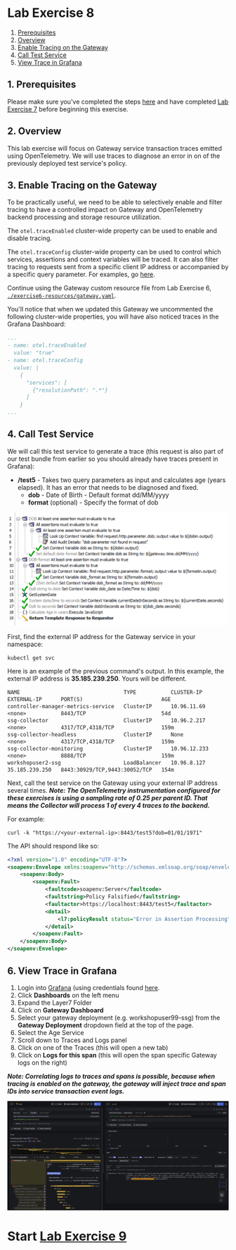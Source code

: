 
# Lab Exercise 8

1. [Prerequisites](#1-prerequisites)
2. [Overview](#2-overview)
3. [Enable Tracing on the Gateway](#3-enable-tracing-on-the-gateway)
1. [Call Test Service](#5-call-test-service)
1. [View Trace in Grafana](#6-view-trace-in-grafana)

## 1. Prerequisites

Please make sure you've completed the steps [here](./readme.md) and have completed [Lab Exercise 7](./lab-exercise7.md) before beginning this exercise.

## 2. Overview

This lab exercise will focus on Gateway service transaction traces emitted using OpenTelemetry. We will use traces to diagnose an error in on of the previously deployed test service's policy.

## 3. Enable Tracing on the Gateway

To be practically useful, we need to be able to selectively enable and filter tracing to have a controlled impact on Gateway and OpenTelemetry backend processing and storage resource utilization.

The `otel.traceEnabled` cluster-wide property can be used to enable and disable tracing.

The `otel.traceConfig` cluster-wide property can be used to control which services, assertions and context variables will be traced. It can also filter tracing to requests sent from a specific client IP address or accompanied by a specific query parameter. For examples, go [here](https://techdocs.broadcom.com/us/en/ca-enterprise-software/layer7-api-management/api-gateway/11-1/install-configure-upgrade/configuring-opentelemetry-for-the-gateway/sampling-and-filtering-for-opentelemetry.html#_453eefc6-b883-4185-b10e-d11a94fd0c3c).

Continue using the Gateway custom resource file from Lab Exercise 6, [`./exercise6-resources/gateway.yaml`](./exercise6-resources/gateway.yaml).


You'll notice that when we updated this Gateway we uncommented the following cluster-wide properties, you will have also noticed traces in the Grafana Dashboard:

```yaml
...
- name: otel.traceEnabled
  value: "true"
- name: otel.traceConfig
  value: |
    {
      "services": [
        {"resolutionPath": ".*"}
      ]
    }
...
```

## 4. Call Test Service

We will call this test service to generate a trace (this request is also part of our test bundle from earlier so you should already have traces present in Grafana):

- **/test5** - Takes two query parameters as input and calculates age (years elapsed). It has an error that needs to be diagnosed and fixed.
  - **dob** - Date of Birth - Default format dd/MM/yyyy
  - **format** (optional) - Specify the format of dob

<kbd><img src="./exercise8-resources/test-service-5-policy.png" /></kbd>

First, find the external IP address for the Gateway service in your namespace:

```
kubectl get svc
```

Here is an example of the previous command's output. In this example, the external IP address is **35.185.239.250**. Yours will be different.

```
NAME                                 TYPE           CLUSTER-IP     EXTERNAL-IP      PORT(S)                         AGE
controller-manager-metrics-service   ClusterIP      10.96.11.69    <none>           8443/TCP                        54d
ssg-collector                        ClusterIP      10.96.2.217    <none>           4317/TCP,4318/TCP               159m
ssg-collector-headless               ClusterIP      None           <none>           4317/TCP,4318/TCP               159m
ssg-collector-monitoring             ClusterIP      10.96.12.233   <none>           8888/TCP                        159m
workshopuser2-ssg                    LoadBalancer   10.96.8.127    35.185.239.250   8443:30929/TCP,9443:30052/TCP   154m
```

Next, call the test service on the Gateway using your external IP address several times. _**Note: The OpenTelemetry instrumentation configured for these exercises is using a sampling rate of 0.25 per parent ID. That means the Collector will process 1 of every 4 traces to the backend.**_

For example:

```
curl -k "https://<your-external-ip>:8443/test5?dob=01/01/1971"
```

The API should respond like so:
```xml
<?xml version="1.0" encoding="UTF-8"?>
<soapenv:Envelope xmlns:soapenv="http://schemas.xmlsoap.org/soap/envelope/">
    <soapenv:Body>
        <soapenv:Fault>
            <faultcode>soapenv:Server</faultcode>
            <faultstring>Policy Falsified</faultstring>
            <faultactor>https://localhost:8443/test5</faultactor>
            <detail>
                <l7:policyResult status="Error in Assertion Processing" xmlns:l7="http://www.layer7tech.com/ws/policy/fault"/>
            </detail>
        </soapenv:Fault>
    </soapenv:Body>
</soapenv:Envelope>
```

## 6. View Trace in Grafana
1. Login into [Grafana](https://grafana.brcmlabs.com/) (using credentials found [here](https://github.com/CAAPIM/cloud-workshop-labs-environment/blob/main/cloud-workshop/environment.txt).
2. Click **Dashboards** on the left menu
3. Expand the Layer7 Folder
4. Click on **Gateway Dashboard**
5. Select your gateway deployment (e.g. workshopuser99-ssg) from the **Gateway Deployment** dropdown field at the top of the page.
6. Select the Age Service
6. Scroll down to Traces and Logs panel
7. Click on one of the Traces (this will open a new tab)
8. Click on **Logs for this span** (this will open the span specific Gateway logs on the right)

_**Note: Correlating logs to traces and spans is possible, because when tracing is enabled on the gateway, the gateway will inject trace and span IDs into service transaction event logs.**_

![trace](./exercise8-resources/trace.png)

# Start [Lab Exercise 9](./lab-exercise9.md)
